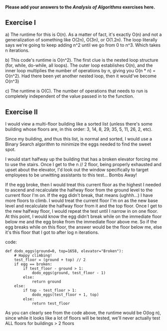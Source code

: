 #### Please add your answers to the ***Analysis of  Algorithms*** exercises here.

## Exercise I

a) The runtime for this is O(n). As a matter of fact, it's exactly O(n) and not a generalization of something like O(2n), O(3n), or O(1.2n).
The loop literally says we're going to keep adding n^2 until we go from 0 to n^3. Which takes n iterations.


b) This code's runtime is O(n^2). The first clue is the nested loop structure (for, while, do-while, all loops). The outer loop establishes
O(n), and the inner loop multiplies the number of operations by n, giving you O(n * n) = O(n^2). Had there been yet another nested loop, then it would've become O(n^3)


c) The runtime is O(C). The number of operations that needs to run is completely independent of the value passed in to the function.

## Exercise II

I would view a multi-floor building like a sorted list (unless there's some building whose floors are, in this order: 3, 14, 8, 29, 35, 5, 11, 26, 2, etc).

Since my building, and thus this list, is normal and sorted, I would use a Binary Search algorithm to minimize the eggs needed to find the sweet spot.

I would start halfway up the building that has a broken elevator forcing me to use the stairs. Once I get to the n // 2 floor, being properly exhausted
and upset about the elevator, I'd look out the window specifically to target employees to be unwitting assistants to this test... Bombs Away!

If the egg broke, then I would treat this current floor as the highest I needed to ascend and recalculate the halfway floor from the ground level to
the current floor I'm on.
If the egg didn't break, that means (ughhh...) I have more floors to climb. I would treat the current floor I'm on as the new base level and recalculate
the halfway floor from it and the top floor.
Once I get to the new halfway floor, I would repeat the test until I narrow in on one floor. At this point, I would know the egg didn't break while on
the immediate floor below me and the egg broke from the immediate floor above me. So if the egg breaks while on this floor, the answer would be the floor
below me, else it's this floor that I got to after log n iterations.

code:
```
def dodo_eggs(ground=0, top=1658, elevator="Broken"):
    # Happy climbing!
    test_floor = (ground + top) // 2
    if egg == broken:
        if test_floor - ground > 1:
            dodo_eggs(ground, test_floor - 1)
        else:
            return ground
    else:
        if top - test_floor > 1:
            dodo_eggs(test_floor + 1, top)
        else:
            return test_floor
```

As you can clearly see from the code above, the runtime would be O(log n), since while it looks like a lot of floors will be tested, we'll never actually test ALL floors
for buildings > 2 floors